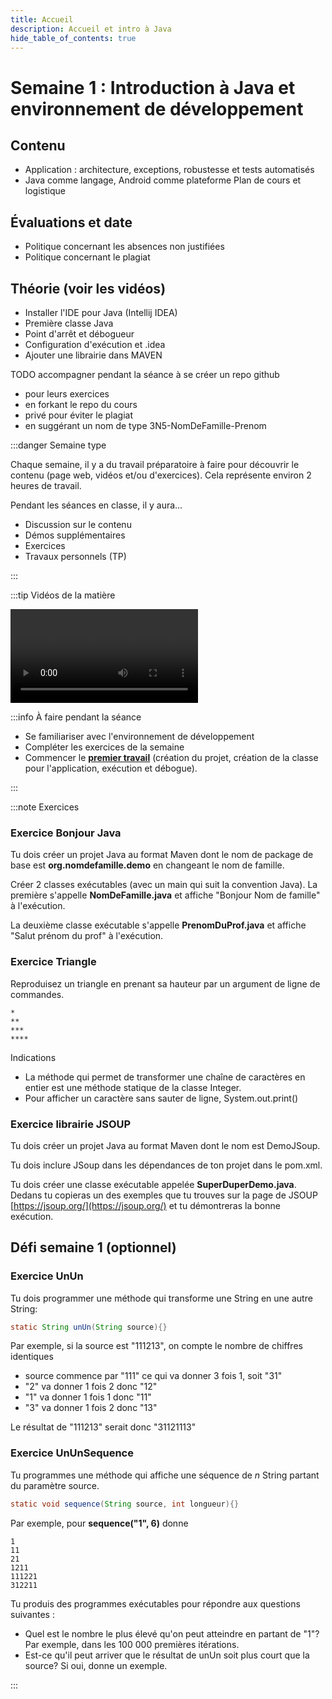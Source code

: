 ```yaml
---
title: Accueil
description: Accueil et intro à Java
hide_table_of_contents: true
---
```


# Semaine 1 : Introduction à Java et environnement de développement

<Row>

<Column>

## Contenu

- Application : architecture, exceptions, robustesse et tests automatisés
- Java comme langage, Android comme plateforme
  Plan de cours et logistique

</Column>

<Column>

## Évaluations et date

- Politique concernant les absences non justifiées
- Politique concernant le plagiat

</Column>

<Column>

## Théorie (voir les vidéos)

- Installer l'IDE pour Java (Intellij IDEA)
- Première classe Java
- Point d'arrêt et débogueur
- Configuration d'exécution et .idea
- Ajouter une librairie dans MAVEN

</Column>

</Row>

<Row>

<Column>

TODO accompagner pendant la séance à se créer un repo github
- pour leurs exercices 
- en forkant le repo du cours
- privé pour éviter le plagiat
- en suggérant un nom de type 3N5-NomDeFamille-Prenom

:::danger Semaine type

Chaque semaine, il y a du travail préparatoire à faire pour découvrir le contenu (page web, vidéos et/ou d'exercices). Cela représente environ 2 heures de travail.

Pendant les séances en classe, il y aura...

- Discussion sur le contenu
- Démos supplémentaires
- Exercices
- Travaux personnels (TP)

:::

</Column>

<Column>

:::tip Vidéos de la matière

<Video url="https://youtu.be/mu2-0jfpmxc"/>

<Video url="https://youtu.be/UsdhEb-7kec"/>

<Video url="https://youtu.be/NHZJdK_6dA8"/>

:::

:::tip Installation

<Video url="https://youtu.be/b7MgJDd1Iks"/>

<Video url="https://youtu.be/aWd160BjRYE"/>

:::

</Column>

<Column>

:::info À faire pendant la séance

- Se familiariser avec l'environnement de développement
- Compléter les exercices de la semaine
- Commencer le **[premier travail](../tp/tp1)** (création du projet, création de la classe pour l'application, exécution et débogue).

:::

</Column>

</Row>

:::note Exercices

### Exercice Bonjour Java

Tu dois créer un projet Java au format Maven dont le nom de package de base est **org.nomdefamille.demo** en changeant le nom de famille.

Créer 2 classes exécutables (avec un main qui suit la convention Java). La première s'appelle **NomDeFamille.java** et affiche "Bonjour Nom de famille" à l'exécution.

La deuxième classe exécutable s'appelle **PrenomDuProf.java** et affiche "Salut prénom du prof" à l'exécution.

### Exercice Triangle

Reproduisez un triangle en prenant sa hauteur par un argument de ligne de commandes.

```
*
**
***
****
```

Indications

- La méthode qui permet de transformer une chaîne de caractères en entier est une méthode statique de la classe Integer.
- Pour afficher un caractère sans sauter de ligne, System.out.print()

### Exercice librairie JSOUP

Tu dois créer un projet Java au format Maven dont le nom est DemoJSoup.

Tu dois inclure JSoup dans les dépendances de ton projet dans le pom.xml.

Tu dois créer une classe exécutable appelée **SuperDuperDemo.java**. Dedans tu copieras un des exemples que tu trouves sur la page de JSOUP [https://jsoup.org/](https://jsoup.org/) et tu démontreras la bonne exécution.

## Défi semaine 1 (optionnel)

### Exercice UnUn

Tu dois programmer une méthode qui transforme une String en une autre String:

```java
static String unUn(String source){}
```

Par exemple, si la source est "111213", on compte le nombre de chiffres identiques

- source commence par "111" ce qui va donner 3 fois 1, soit "31"
- "2" va donner 1 fois 2 donc "12"
- "1" va donner 1 fois 1 donc "11"
- "3" va donner 1 fois 2 donc "13"

Le résultat de "111213" serait donc "31121113"

### Exercice UnUnSequence

Tu programmes une méthode qui affiche une séquence de _n_ String partant du paramètre source.

```java
static void sequence(String source, int longueur){}
```

Par exemple, pour **sequence("1", 6)** donne

```
1
11
21
1211
111221
312211
```

Tu produis des programmes exécutables pour répondre aux questions suivantes :

- Quel est le nombre le plus élevé qu'on peut atteindre en partant de "1"? Par exemple, dans les 100 000 premières itérations.
- Est-ce qu'il peut arriver que le résultat de unUn soit plus court que la source? Si oui, donne un exemple.

:::
